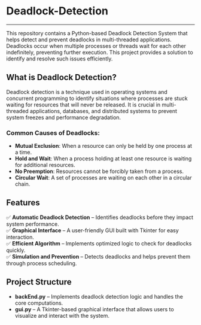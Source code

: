 # Deadlock-Detection  

---  

This repository contains a Python-based Deadlock Detection System that helps detect and prevent deadlocks in multi-threaded applications. Deadlocks occur when multiple processes or threads wait for each other indefinitely, preventing further execution. This project provides a solution to identify and resolve such issues efficiently.  

## What is Deadlock Detection?  
Deadlock detection is a technique used in operating systems and concurrent programming to identify situations where processes are stuck waiting for resources that will never be released. It is crucial in multi-threaded applications, databases, and distributed systems to prevent system freezes and performance degradation.  

### Common Causes of Deadlocks:  
- **Mutual Exclusion**: When a resource can only be held by one process at a time.  
- **Hold and Wait**: When a process holding at least one resource is waiting for additional resources.  
- **No Preemption**: Resources cannot be forcibly taken from a process.  
- **Circular Wait**: A set of processes are waiting on each other in a circular chain.  

## Features  
✅ **Automatic Deadlock Detection** – Identifies deadlocks before they impact system performance.  
✅ **Graphical Interface** – A user-friendly GUI built with Tkinter for easy interaction.  
✅ **Efficient Algorithm** – Implements optimized logic to check for deadlocks quickly.  
✅ **Simulation and Prevention** – Detects deadlocks and helps prevent them through process scheduling.  

## Project Structure  
- **backEnd.py** – Implements deadlock detection logic and handles the core computations.  
- **gui.py** – A Tkinter-based graphical interface that allows users to visualize and interact with the system.  
